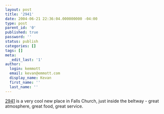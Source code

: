 ```yaml
---
layout: post
title: '2941'
date: 2004-06-21 22:36:04.000000000 -04:00
type: post
parent_id: '0'
published: true
password: ''
status: publish
categories: []
tags: []
meta:
  _edit_last: '1'
author:
  login: kemmott
  email: kevan@emmott.com
  display_name: Kevan
  first_name: ''
  last_name: ''
---
```

<p><a href="http://www.2941restaurant.com/">2941</a> is a very cool  new place in Falls Church, just inside the beltway - great atmosphere, great food, great service.</p>
